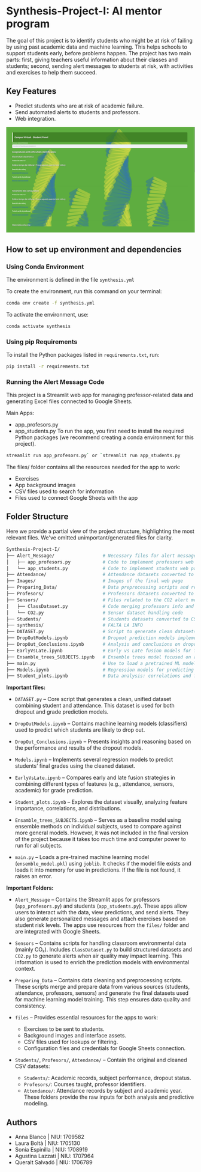 # Synthesis-Project-I: AI mentor program

The goal of this project is to identify students who might be at risk of failing by using past academic data and machine learning. This helps schools to support students early, before problems happen. The project has two main parts: first, giving teachers useful information about their classes and students; second, sending alert messages to students at risk, with activities and exercises to help them succeed.

## Key Features
- Predict students who are at risk of academic failure.
- Send automated alerts to students and professors.
- Web integration.


![Alt text](Images/visualization.png)


## How to set up environment and dependencies

### Using Conda Environment

The environment is defined in the file `synthesis.yml`

To create the environment, run this command on your terminal:

```bash
conda env create -f synthesis.yml
```

To activate the environment, use:

```bash
conda activate synthesis
```

### Using pip Requirements

To install the Python packages listed in `requirements.txt`, run:

```bash
pip install -r requirements.txt
```

### Running the Alert Message Code
This project is a Streamlit web app for managing professor-related data and generating Excel files connected to Google Sheets.

Main Apps:
- app_profesors.py 
- app_students.py
To run the app, you first need to install the required Python packages (we recommend creating a conda environment for this project).

```bash
streamlit run app_profesors.py` or `streamlit run app_students.py
```

The files/ folder contains all the resources needed for the app to work:
- Exercises
- App background images
- CSV files used to search for information
- Files used to connect Google Sheets with the app

## Folder Structure

Here we provide a partial view of the project structure, highlighting the most relevant files. We've omitted unimportant/generated files for clarity.

```bash
Synthesis-Project-I/
├── Alert_Message/                  # Necessary files for alert message implementation
│   ├── app_profesors.py            # Code to implement professors web page
│   └── app_students.py             # Code to implement students web page
├── Attendance/                     # Attendance datasets converted to CSV files
├── Images/                         # Images of the final web page  
├── Preparing_Data/                 # Data preprocessing scripts and resources
├── Profesors/                      # Professors datasets converted to CSV files
├── Sensors/                        # Files related to the CO2 alert message implementation
│   ├── ClassDataset.py             # Code merging professors info and class schedule
│   └── CO2.py                      # Sensor dataset handling code
├── Students/                       # Students datasets converted to CSV files
├── synthesis/                      # FALTA LA INFO
├── DATASET.py                      # Script to generate clean datasets for training dropout and final mark prediction models
├── DropOutModels.ipynb             # Dropout prediction models implementation
├── DropOut_Conclusions.ipynb       # Analysis and conclusions on dropout prediction results
├── EarlyVsLate.ipynb               # Early vs Late fusion models for final mark prediction
├── Ensamble_trees_SUBJECTS.ipynb   # Ensemble trees model focused on a single subject 
├── main.py                         # Use to load a pretrained ML model (ES NECESARIO TENER ESTE FICHERO?)
├── Models.ipynb                    # Regression models for predicting students' final marks
├── Student_plots.ipynb             # Data analysis: correlations and feature importance visualization
```

**Important files:**

- `DATASET.py` – Core script that generates a clean, unified dataset combining student and attendance. This dataset is used for both dropout and grade prediction models.

- `DropOutModels.ipynb` – Contains machine learning models (classifiers) used to predict which students are likely to drop out.

- `DropOut_Conclusions.ipynb` – Presents insights and reasoning based on the performance and results of the dropout models.

- `Models.ipynb` – Implements several regression models to predict students’ final grades using the cleaned dataset.

- `EarlyVsLate.ipynb` – Compares early and late fusion strategies in combining different types of features (e.g., attendance, sensors, academic) for grade prediction.

- `Student_plots.ipynb` – Explores the dataset visually, analyzing feature importance, correlations, and distributions.

- `Ensamble_trees_SUBJECTS.ipynb` – Serves as a baseline model using ensemble methods on individual subjects, used to compare against more general models. However, it was not included in the final version of the project because it takes too much time and computer power to run for all subjects.

- `main.py` – Loads a pre-trained machine learning model (`ensemble_model.pkl`) using `joblib`. It checks if the model file exists and loads it into memory for use in predictions. If the file is not found, it raises an error.

**Important Folders:**

* `Alert_Message` – Contains the Streamlit apps for professors (`app_profesors.py`) and students (`app_students.py`). These apps allow users to interact with the data, view predictions, and send alerts. They also generate personalized messages and attach exercises based on student risk levels. The apps use resources from the `files/` folder and are integrated with Google Sheets.

* `Sensors` – Contains scripts for handling classroom environmental data (mainly CO₂). Includes `ClassDataset.py` to build structured datasets and `CO2.py` to generate alerts when air quality may impact learning. This information is used to enrich the prediction models with environmental context.

* `Preparing_Data` – Contains data cleaning and preprocessing scripts. These scripts merge and prepare data from various sources (students, attendance, professors, sensors) and generate the final datasets used for machine learning model training. This step ensures data quality and consistency.

* `files` – Provides essential resources for the apps to work:

  * Exercises to be sent to students.
  * Background images and interface assets.
  * CSV files used for lookups or filtering.
  * Configuration files and credentials for Google Sheets connection.

* `Students/`, `Profesors/`, `Attendance/` – Contain the original and cleaned CSV datasets:

  * `Students/`: Academic records, subject performance, dropout status.
  * `Profesors/`: Courses taught, professor identifiers.
  * `Attendance/`: Attendance records by subject and academic year.
    These folders provide the raw inputs for both analysis and predictive modeling.


## Authors

- Anna Blanco | NIU: 1709582
- Laura Boltà | NIU: 1705130
- Sonia Espinilla | NIU: 1708919
- Agustina Lazzati | NIU: 1707964
- Queralt Salvadó | NIU: 1706789
